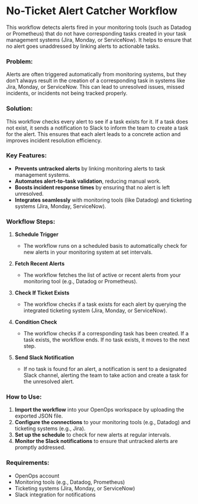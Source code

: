 # No-Ticket Alert Catcher Workflow

This workflow detects alerts fired in your monitoring tools (such as Datadog or Prometheus) that do not have corresponding tasks created in your task management systems (Jira, Monday, or ServiceNow). It helps to ensure that no alert goes unaddressed by linking alerts to actionable tasks.

### Problem:
Alerts are often triggered automatically from monitoring systems, but they don’t always result in the creation of a corresponding task in systems like Jira, Monday, or ServiceNow. This can lead to unresolved issues, missed incidents, or incidents not being tracked properly.

### Solution:
This workflow checks every alert to see if a task exists for it. If a task does not exist, it sends a notification to Slack to inform the team to create a task for the alert. This ensures that each alert leads to a concrete action and improves incident resolution efficiency.

### Key Features:
- **Prevents untracked alerts** by linking monitoring alerts to task management systems.
- **Automates alert-to-task validation**, reducing manual work.
- **Boosts incident response times** by ensuring that no alert is left unresolved.
- **Integrates seamlessly** with monitoring tools (like Datadog) and ticketing systems (Jira, Monday, ServiceNow).

### Workflow Steps:

1. **Schedule Trigger**
   - The workflow runs on a scheduled basis to automatically check for new alerts in your monitoring system at set intervals.
   
2. **Fetch Recent Alerts**
   - The workflow fetches the list of active or recent alerts from your monitoring tool (e.g., Datadog or Prometheus).

3. **Check If Ticket Exists**
   - The workflow checks if a task exists for each alert by querying the integrated ticketing system (Jira, Monday, or ServiceNow).

4. **Condition Check**
   - The workflow checks if a corresponding task has been created. If a task exists, the workflow ends. If no task exists, it moves to the next step.

5. **Send Slack Notification**
   - If no task is found for an alert, a notification is sent to a designated Slack channel, alerting the team to take action and create a task for the unresolved alert.

### How to Use:
1. **Import the workflow** into your OpenOps workspace by uploading the exported JSON file.
2. **Configure the connections** to your monitoring tools (e.g., Datadog) and ticketing systems (e.g., Jira).
3. **Set up the schedule** to check for new alerts at regular intervals.
4. **Monitor the Slack notifications** to ensure that untracked alerts are promptly addressed.

### Requirements:
- OpenOps account
- Monitoring tools (e.g., Datadog, Prometheus)
- Ticketing systems (Jira, Monday, or ServiceNow)
- Slack integration for notifications



